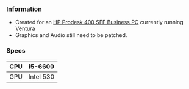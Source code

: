 ### Information

- Created for an [HP Prodesk 400 SFF Business PC](https://support.hp.com/us-en/document/c05362196 "HP Prodesk 400 SFF Business PC") currently running Ventura
- Graphics and Audio still need to be patched. 

### Specs
|  CPU | i5-6600  |
| ------------ | ------------ |
| GPU  | Intel 530   |

